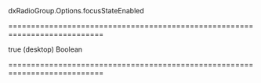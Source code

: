 <!--id-->dxRadioGroup.Options.focusStateEnabled<!--/id-->
===========================================================================
<!--default-->true (desktop)<!--/default-->
<!--type-->Boolean<!--/type-->
===========================================================================

